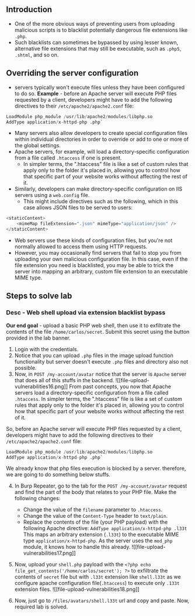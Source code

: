 ## Introduction
- One of the more obvious ways of preventing users from uploading malicious scripts is to blacklist potentially dangerous file extensions like `.php`.
- Such blacklists can sometimes be bypassed by using lesser known, alternative file extensions that may still be executable, such as `.php5`, `.shtml`, and so on.

## Overriding the server configuration
- servers typically won't execute files unless they have been configured to do so.
**Example** - before an Apache server will execute PHP files requested by a client, developers might have to add the following directives to their `/etc/apache2/apache2.conf` file:
```python
LoadModule php_module /usr/lib/apache2/modules/libphp.so 
AddType application/x-httpd-php .php`
```

- Many servers also allow developers to create special configuration files within individual directories in order to override or add to one or more of the global settings.
- Apache servers, for example, will load a directory-specific configuration from a file called `.htaccess` if one is present.
	- In simpler terms, the ".htaccess" file is like a set of custom rules that apply only to the folder it's placed in, allowing you to control how that specific part of your website works without affecting the rest of it.
- Similarly, developers can make directory-specific configuration on IIS servers using a `web.config` file.
	- This might include directives such as the following, which in this case allows JSON files to be served to users:
```js
<staticContent> 
	<mimeMap fileExtension=".json" mimeType="application/json" /> 
</staticContent>
```
- Web servers use these kinds of configuration files, but you're not normally allowed to access them using HTTP requests.
- However, you may occasionally find servers that fail to stop you from uploading your own malicious configuration file. In this case, even if the file extension you need is blacklisted, you may be able to trick the server into mapping an arbitrary, custom file extension to an executable MIME type.

## Steps to solve lab
### Desc - Web shell upload via extension blacklist bypass

**Our end goal** - upload a basic PHP web shell, then use it to exfiltrate the contents of the file `/home/carlos/secret`. Submit this secret using the button provided in the lab banner.

1. Login with the credentials.
2. Notice that you can upload `.php` files in the image upload function functionality but server doesn't execute `.php` files and directory also not possible.
3. Now, in `POST /my-account/avatar` notice that the server is `Apache` server that does all of this stuffs in the backend.
![[file-upload-vulnerabilities16.png]]
From past concepts, you now that Apache servers load a directory-specific configuration from a file called `.htaccess`. In simpler terms, the ".htaccess" file is like a set of custom rules that apply only to the folder it's placed in, allowing you to control how that specific part of your website works without affecting the rest of it.

So, before an Apache server will execute PHP files requested by a client, developers might have to add the following directives to their `/etc/apache2/apache2.conf` file:
```python
LoadModule php_module /usr/lib/apache2/modules/libphp.so 
AddType application/x-httpd-php .php`
```
We already know that php files execution is blocked by a server. therefore, we are going to do something below stuffs.

4. In Burp Repeater, go to the tab for the `POST /my-account/avatar` request and find the part of the body that relates to your PHP file. Make the following changes:
	- Change the value of the `filename` parameter to `.htaccess`.
	- Change the value of the `Content-Type` header to `text/plain`.
	- Replace the contents of the file (your PHP payload) with the following Apache directive:
	    `AddType application/x-httpd-php .l33t`
    This maps an arbitrary extension (`.l33t`) to the executable MIME type `application/x-httpd-php`. As the server uses the `mod_php` module, it knows how to handle this already.
![[file-upload-vulnerabilities17.png]]

5. Now, upload your `shell.php` payload with the `<?php echo file_get_contents('/home/carlos/secret'); ?>` to exfiltrate the contents of `secret` file but with `.l33t` extension like `shell.l33t` as we configure apache configuration file(`.htaccess`) to execute only `.133t` extension files.
![[file-upload-vulnerabilities18.png]]

6. Now, just go to `/files/avatars/shell.l33t` url and copy and paste. Now, required lab is solved.